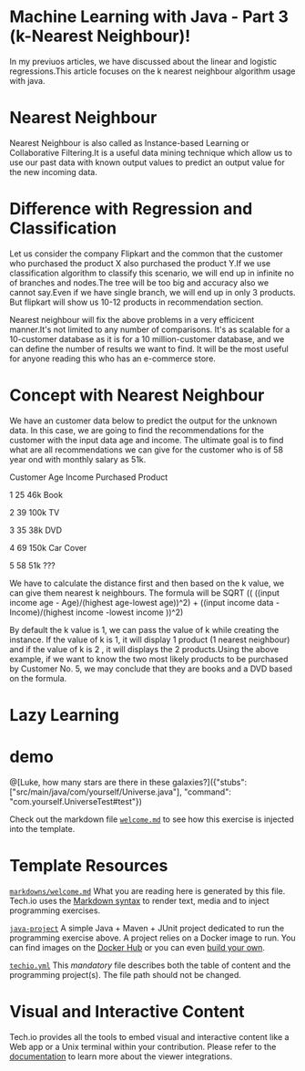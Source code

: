# Machine Learning with Java - Part 3 (k-Nearest Neighbour)!

In my previuos articles, we have discussed about the linear and logistic regressions.This article focuses on the k nearest neighbour algorithm usage with java.

# Nearest Neighbour

Nearest Neighbour is also called as Instance-based Learning or Collaborative Filtering.It is a useful data mining technique which allow us to use our past data with known output values to predict an output value for the new incoming data. 

# Difference with Regression and Classification

Let us consider the company Flipkart and the common that the customer who purchased the product X also purchased the product Y.If we use classification algorithm to classify this scenario, we will end up in infinite no of branches and nodes.The tree will be too big and accuracy also we cannot say.Even if we have single branch, we will end up in only 3 products. But flipkart will show us 10-12 products in recommendation section.

Nearest neighbour will fix the above problems in a very efficicent manner.It's not limited to any number of comparisons. It's as scalable for a 10-customer database as it is for a 10 million-customer database, and we can define the number of results we want to find. It will be the most useful for anyone reading this who has an e-commerce store.

# Concept with Nearest Neighbour

We have an customer data below to predict the output for the unknown data. In this case, we are going to find the recommendations for the customer with the input data age and income. The ultimate goal is to find what are all recommendations we can give for the customer who is of 58 year ond with monthly salary as 51k.

Customer     Age     Income     Purchased Product

1            25       46k       Book

2            39       100k      TV

3            35       38k       DVD

4            69       150k      Car Cover

5            58       51k       ???

We have to calculate the distance first and then based on the k value, we can give them nearest k neighbours.
The formula will be SQRT (( ((input income age - Age)/(highest age-lowest age))^2) + ((input income data - Income)/(highest income -lowest income ))^2)

By default the k value is 1, we can pass the value of k while creating the instance. If the value of k is 1, it will display 1 product (1 nearest neighbour) and if the value of k is 2 , it will displays the 2 products.Using the above example, if we want to know the two most likely products to be purchased by Customer No. 5, we may conclude that they are books and a DVD based on the formula.

# Lazy Learning 




# demo

@[Luke, how many stars are there in these galaxies?]({"stubs": ["src/main/java/com/yourself/Universe.java"], "command": "com.yourself.UniverseTest#test"})

Check out the markdown file [`welcome.md`](https://github.com/TechDotIO/java-template/blob/master/markdowns/welcome.md) to see how this exercise is injected into the template.

# Template Resources

[`markdowns/welcome.md`](https://github.com/TechDotIO/java-template/blob/master/markdowns/welcome.md)
What you are reading here is generated by this file. Tech.io uses the [Markdown syntax](https://tech.io/doc/reference-markdowns) to render text, media and to inject programming exercises.


[`java-project`](https://github.com/TechDotIO/java-template/tree/master/java-project)
A simple Java + Maven + JUnit project dedicated to run the programming exercise above. A project relies on a Docker image to run. You can find images on the [Docker Hub](https://hub.docker.com/explore/) or you can even [build your own](https://tech.io/doc/reference-runner).


[`techio.yml`](https://github.com/TechDotIO/java-template/blob/master/techio.yml)
This *mandatory* file describes both the table of content and the programming project(s). The file path should not be changed.


# Visual and Interactive Content

Tech.io provides all the tools to embed visual and interactive content like a Web app or a Unix terminal within your contribution. Please refer to the [documentation](https://tech.io/doc) to learn more about the viewer integrations.
